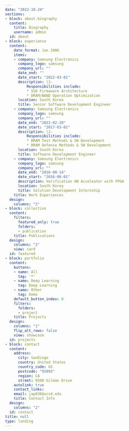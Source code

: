 ```yaml
---
date: "2022-10-24"
sections:
- block: about.biography
  content:
    title: Biography
    username: admin
  id: about
- block: experience
  content:
    date_format: Jan 2006
    items:
    - company: Samsung Electronics
      company_logo: samsung
      company_url: ""
      date_end: ""
      date_start: "2022-03-01"
      description: |2-
          Responsibilities include:
          * SSD Firmaware Architecture
          * DRAM/NAND Operation Optimization
      location: South Korea
      title: Senior Software Development Engineer
    - company: Samsung Electronics
      company_logo: samsung
      company_url: ""
      date_end: "2022-02-28"
      date_start: "2017-03-01"
      description: |2-
          Responsibilities include:
          * DRAM Test Methods & SW Development
          * DRAM Defense Methods & SW Development
      location: South Korea
      title: Software Development Engineer
    - company: Samsung Electronics
      company_logo: samsung
      company_url: ""
      date_end: "2016-08-14"
      date_start: "2016-06-01"
      description: Verification HW Acceleator with FPGA
      location: South Korea
      title: Solution Development Internship
    title: Work Experiences
  design:
    columns: "2"
- block: collection
  content:
    filters:
      featured_only: true
      folders:
      - publication
    title: Publications
  design:
    columns: "2"
    view: card
  id: featured
- block: portfolio
  content:
    buttons:
    - name: All
      tag: '*'
    - name: Deep Learning
      tag: Deep Learning
    - name: Other
      tag: Demo
    default_button_index: 0
    filters:
      folders:
      - project
    title: Projects
  design:
    columns: "1"
    flip_alt_rows: false
    view: showcase
  id: projects
- block: contact
  content:
    address:
      city: SanDiego
      country: United States
      country_code: US
      postcode: "92093"
      region: CA
      street: 9500 Gilman Drive
    autolink: true
    contact_links:
    email: jap036@ucsd.edu
    title: Contact Info
  design:
    columns: "2"
  id: contact
title: null
type: landing
---
```

